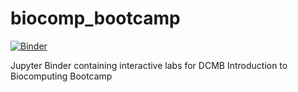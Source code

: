 # biocomp_bootcamp

[![Binder](https://mybinder.org/badge.svg)](https://mybinder.org/v2/gh/betteridiot/biocomp_bootcamp.git/master?urlpath=lab)

Jupyter Binder containing interactive labs for DCMB Introduction to Biocomputing Bootcamp
